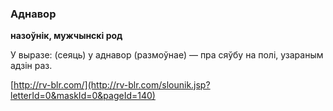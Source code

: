 ### Аднавор
**назоўнік, мужчынскі род**

У выразе: (сеяць) у аднавор (размоўнае) — пра сяўбу на полі, узараным адзін раз.

<a rel="author">[http://rv-blr.com/](http://rv-blr.com/slounik.jsp?letterId=0&maskId=0&pageId=140)</a>
